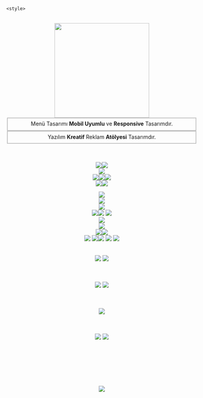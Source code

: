 <!DOCTYPE html>
<html lang="tr">
<head>
    <title>Responsive Menü</title>
    <meta charset="utf-8">
    <meta name="viewport" content="width=device-width, initial-scale=1">
    <link rel="stylesheet" href="../bootstrap/4.0.0/css/bootstrap.min.css" integrity="sha384-Gn5384xqQ1aoWXA+058RXPxPg6fy4IWvTNh0E263XmFcJlSAwiGgFAW/dAiS6JXm" crossorigin="anonymous">
    <script src="../ajax/libs/jquery/3.5.1/jquery.min.js"></script>
    <script src="../bootstrap/3.4.1/js/bootstrap.min.js"></script>
    <script src="../npm/darkmode-js%401.5.7/lib/darkmode-js.min.js"></script>
    <script src="../jquery-3.2.1.slim.min.js" integrity="sha384-KJ3o2DKtIkvYIK3UENzmM7KCkRr/rE9/Qpg6aAZGJwFDMVNA/GpGFF93hXpG5KkN" crossorigin="anonymous"></script>
    <script src="../ajax/libs/popper.js/1.12.9/umd/popper.min.js" integrity="sha384-ApNbgh9B+Y1QKtv3Rn7W3mgPxhU9K/ScQsAP7hUibX39j7fakFPskvXusvfa0b4Q" crossorigin="anonymous"></script>
    <script src="../bootstrap/4.0.0/js/bootstrap.min.js" integrity="sha384-JZR6Spejh4U02d8jOt6vLEHfe/JQGiRRSQQxSfFWpi1MquVdAyjUar5+76PVCmYl" crossorigin="anonymous"></script>
    <link rel="stylesheet" href="style.css.html">
    
	<style>

</style>	
</head>
<body>

  
  

<br>

<center>
<a href="kreatifreklamatolyesi.com.tr"><img src="https://i.hizliresim.com/fyu5b4m.png" width="250px"></a><br>
<fieldset style="radius:5px;"> Menü Tasarımı <b>Mobil Uyumlu</b> ve <b>Responsive</b> Tasarımdır.</fieldset>
<fieldset style="radius:5px;"> Yazılım <b>Kreatif</b> Reklam <b>Atölyesi</b> Tasarımdır.</fieldset>

<br><br>
<img src="https://i.hizliresim.com/143vuql.png"><img src="https://i.hizliresim.com/2tq5n11.png"><br>
<img src="https://i.hizliresim.com/8or9qrh.png"><br>
<img src="https://i.hizliresim.com/fzfar87.png"><img src="https://i.hizliresim.com/81lm1sc.png"><img src="https://i.hizliresim.com/rya7v04.png"><br>
<img src="https://i.hizliresim.com/nf5zah6.png"><img src="https://i.hizliresim.com/hfuxepy.png">

<img src="https://i.hizliresim.com/aa78xc4.png"><br>
<img src="https://i.hizliresim.com/6kosjnp.png"><img> <br>
<img src="https://i.hizliresim.com/s6p54su.png"><br>
<img src="https://i.hizliresim.com/qaakabo.png"><img src="https://i.hizliresim.com/n5j8haf.png"> <img src="https://i.hizliresim.com/lzej6l2.png"><br>
<img src="https://i.hizliresim.com/79k6pwq.png"><br>
<img src="https://i.hizliresim.com/p5lusy2.png"><br>
<img src="https://i.hizliresim.com/gulja1r.png"><img src="https://i.hizliresim.com/gsaovtd.png"><br>
<img src="https://i.hizliresim.com/ey65m48.png"> <img src="https://i.hizliresim.com/i4piuot.png"><img src="https://i.hizliresim.com/7bbx366.png"> <img src="https://i.hizliresim.com/m3g52me.png"> <img src="https://i.hizliresim.com/n9gsv2p.png"> <br><br><br>
<img src="https://i.hizliresim.com/hqmxw4e.png"> <img src="https://i.hizliresim.com/inwlncg.png"><br><br><br><br>
<img src="https://i.hizliresim.com/5npi7j2.png"> <img src="https://i.hizliresim.com/5cmocoh.png"> <br><br><br><br>
<img src="https://i.hizliresim.com/k0n5xll.png"> <br><br><br><br>
<img src="https://i.hizliresim.com/fyubj58.png"> <img src="https://i.hizliresim.com/6mwdske.png"> <br><br><br><br><br><br><br><br>
<img src="https://i.hizliresim.com/j387pyl.png"><br><br><br><br><br><br><br><br>
</center>
<script>
    function addDarkmodeWidget() {
        new Darkmode().showWidget();
    }
    window.addEventListener('load', addDarkmodeWidget);
</script>
</body>
</html>

